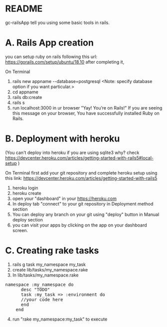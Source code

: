 # README

gc-railsApp tell you using some basic tools in rails.

# A. Rails App creation
you can setup ruby on rails following this url: https://gorails.com/setup/ubuntu/18.10 after completing it,

  On Terminal
  1. rails new appname --database=postgresql
  <Note: specify database option if you want particular.>
  2. cd appname
  3. rails db:create
  4. rails s
  5. run localhost:3000 in ur browser
  "Yay! You’re on Rails!" If you are seeing this message on your browser, You have successfully installed Ruby on Rails.

# B. Deployment with heroku
(You can't deploy into heroku if you are using sqlite3 why? check https://devcenter.heroku.com/articles/getting-started-with-rails5#local-setup )

  On Terminal first add your git repository and complete heroku setup using this link: https://devcenter.heroku.com/articles/getting-started-with-rails5

  1. heroku login
  2. heroku create
  3. open your "dashboard" in your https://heroku.com
  4. In deploy tab "connect" to your git repository in Deployment method section
  5. You can deploy any branch on your git using "deploy" button in Manual deploy section
  6. you can visit your apps by clicking on the app on your dashboard screen.


 # C. Creating rake tasks

 1. rails g task my_namespace my_task
 2. create lib/tasks/my_namespace.rake
 3. In lib/tasks/my_namespace.rake
   <pre>namespace :my_namespace do
      desc "TODO"
      task :my_task => :environment do
      //your code here
      end
    end</pre>
 4. run "rake my_namespace:my_task" to execute
